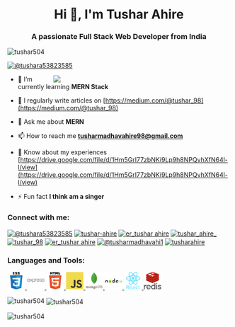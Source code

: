 <h1 align="center">Hi 👋, I'm Tushar Ahire</h1>
<h3 align="center">A passionate Full Stack Web Developer from India</h3>

<p align="left"> <img src="https://komarev.com/ghpvc/?username=tushar504&label=Profile%20views&color=0e75b6&style=flat" alt="tushar504" /> </p>

<p align="left"> <a href="https://twitter.com/@tushara53823585" target="blank"><img src="https://img.shields.io/twitter/follow/tushara53823585?logo=twitter&style=for-the-badge" alt="@tushara53823585" /></a> </p>
<img align="right" width="400" src="https://www.mygo.ge/uploads/blog/1584023795.jpg"/>

- 🌱 I’m currently learning **MERN Stack**

- 📝 I regularly write articles on [https://medium.com/@tushar_98](https://medium.com/@tushar_98)

- 💬 Ask me about **MERN**

- 📫 How to reach me **tusharmadhavahire98@gmail.com**

- 📄 Know about my experiences [https://drive.google.com/file/d/1Hm5GrI77zbNKi9Lp9h8NPQvhXfN64l-l/view](https://drive.google.com/file/d/1Hm5GrI77zbNKi9Lp9h8NPQvhXfN64l-l/view)

- ⚡ Fun fact **I think am a singer**

<h3 align="left">Connect with me:</h3>
<p align="left">
<a href="https://twitter.com/tushara53823585" target="blank"><img align="center" src="https://raw.githubusercontent.com/rahuldkjain/github-profile-readme-generator/master/src/images/icons/Social/twitter.svg" alt="@tushara53823585" height="30" width="40" /></a>
<a href="https://linkedin.com/in/tushar-ahire" target="blank"><img align="center" src="https://raw.githubusercontent.com/rahuldkjain/github-profile-readme-generator/master/src/images/icons/Social/linked-in-alt.svg" alt="tushar-ahire" height="30" width="40" /></a>
<a href="https://stackoverflow.com/users/er_tushar ahire" target="blank"><img align="center" src="https://raw.githubusercontent.com/rahuldkjain/github-profile-readme-generator/master/src/images/icons/Social/stack-overflow.svg" alt="er_tushar ahire" height="30" width="40" /></a>
<a href="https://instagram.com/tushar_ahire_" target="blank"><img align="center" src="https://raw.githubusercontent.com/rahuldkjain/github-profile-readme-generator/master/src/images/icons/Social/instagram.svg" alt="tushar_ahire_" height="30" width="40" /></a>
<a href="https://medium.com/tushar_98" target="blank"><img align="center" src="https://raw.githubusercontent.com/rahuldkjain/github-profile-readme-generator/master/src/images/icons/Social/medium.svg" alt="tushar_98" height="30" width="40" /></a>
<a href="https://www.youtube.com/c/er_tushar ahire" target="blank"><img align="center" src="https://raw.githubusercontent.com/rahuldkjain/github-profile-readme-generator/master/src/images/icons/Social/youtube.svg" alt="er_tushar ahire" height="30" width="40" /></a>
<a href="https://www.hackerrank.com/@tusharmadhavahi1" target="blank"><img align="center" src="https://raw.githubusercontent.com/rahuldkjain/github-profile-readme-generator/master/src/images/icons/Social/hackerrank.svg" alt="@tusharmadhavahi1" height="30" width="40" /></a>
<a href="https://www.leetcode.com/tusharahire" target="blank"><img align="center" src="https://raw.githubusercontent.com/rahuldkjain/github-profile-readme-generator/master/src/images/icons/Social/leet-code.svg" alt="tusharahire" height="30" width="40" /></a>
</p>

<h3 align="left">Languages and Tools:</h3>
<p align="left"> <a href="https://www.w3schools.com/css/" target="_blank" rel="noreferrer"> <img src="https://raw.githubusercontent.com/devicons/devicon/master/icons/css3/css3-original-wordmark.svg" alt="css3" width="40" height="40"/> </a> <a href="https://expressjs.com" target="_blank" rel="noreferrer"> <img src="https://raw.githubusercontent.com/devicons/devicon/master/icons/express/express-original-wordmark.svg" alt="express" width="40" height="40"/> </a> <a href="https://www.w3.org/html/" target="_blank" rel="noreferrer"> <img src="https://raw.githubusercontent.com/devicons/devicon/master/icons/html5/html5-original-wordmark.svg" alt="html5" width="40" height="40"/> </a> <a href="https://developer.mozilla.org/en-US/docs/Web/JavaScript" target="_blank" rel="noreferrer"> <img src="https://raw.githubusercontent.com/devicons/devicon/master/icons/javascript/javascript-original.svg" alt="javascript" width="40" height="40"/> </a> <a href="https://www.mongodb.com/" target="_blank" rel="noreferrer"> <img src="https://raw.githubusercontent.com/devicons/devicon/master/icons/mongodb/mongodb-original-wordmark.svg" alt="mongodb" width="40" height="40"/> </a> <a href="https://nodejs.org" target="_blank" rel="noreferrer"> <img src="https://raw.githubusercontent.com/devicons/devicon/master/icons/nodejs/nodejs-original-wordmark.svg" alt="nodejs" width="40" height="40"/> </a> <a href="https://reactjs.org/" target="_blank" rel="noreferrer"> <img src="https://raw.githubusercontent.com/devicons/devicon/master/icons/react/react-original-wordmark.svg" alt="react" width="40" height="40"/> </a> <a href="https://redis.io" target="_blank" rel="noreferrer"> <img src="https://raw.githubusercontent.com/devicons/devicon/master/icons/redis/redis-original-wordmark.svg" alt="redis" width="40" height="40"/> </a> </p>

<p><img align="left" src="https://github-readme-stats.vercel.app/api/top-langs?username=tushar504&show_icons=true&locale=en&layout=compact" alt="tushar504" /></p>

<p>&nbsp;<img align="center" src="https://github-readme-stats.vercel.app/api?username=tushar504&show_icons=true&locale=en" alt="tushar504" /></p>

<p><img align="center" src="https://github-readme-streak-stats.herokuapp.com/?user=tushar504&" alt="tushar504" /></p>
